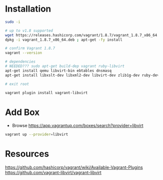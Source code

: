 # Installation
```bash
sudo -i

# up to v1.8 supported
wget https://releases.hashicorp.com/vagrant/1.8.7/vagrant_1.8.7_x86_64.deb
dpkg -i vagrant_1.8.7_x86_64.deb ; apt-get -fy install

# confirm Vagrant 1.8.7
vagrant --version

# dependencies
# NEEDED??? sudo apt-get build-dep vagrant ruby-libvirt
apt-get install qemu libvirt-bin ebtables dnsmasq
apt-get install libxslt-dev libxml2-dev libvirt-dev zlib1g-dev ruby-dev

# exit root

vagrant plugin install vagrant-libvirt
```

# Add Box
- Browse https://app.vagrantup.com/boxes/search?provider=libvirt
```bash
vagrant up --provider=libvirt
```

# Resources
https://github.com/hashicorp/vagrant/wiki/Available-Vagrant-Plugins
https://github.com/vagrant-libvirt/vagrant-libvirt